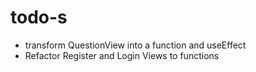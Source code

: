# todo-s

- transform QuestionView into a function and useEffect
- Refactor Register and Login Views to functions
